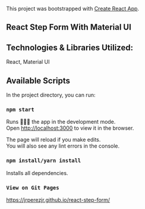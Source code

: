 This project was bootstrapped with [Create React App](https://github.com/facebook/create-react-app).

## React Step Form With Material UI

## Technologies & Libraries Utilized:

React, Material UI 

## Available Scripts

In the project directory, you can run:

### `npm start`

Runs 🏃🏻‍♂️ the app in the development mode.<br>
Open [http://localhost:3000](http://localhost:3000) to view it in the browser.

The page will reload if you make edits.<br>
You will also see any lint errors in the console.

### `npm install/yarn install`

Installs all dependencies.

### `View on Git Pages`

https://jrperezjr.github.io/react-step-form/